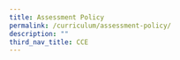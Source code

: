 ```yaml
---
title: Assessment Policy
permalink: /curriculum/assessment-policy/
description: ""
third_nav_title: CCE
---
```

